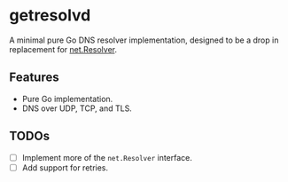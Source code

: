 # getresolvd

A minimal pure Go DNS resolver implementation, designed to be a drop in 
replacement for [net.Resolver](https://pkg.go.dev/net#Resolver).

## Features

* Pure Go implementation.
* DNS over UDP, TCP, and TLS.

## TODOs

* [ ] Implement more of the `net.Resolver` interface.
* [ ] Add support for retries.